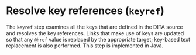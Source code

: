 # Resolve key references \(`keyref`\)

The `keyref` step examines all the keys that are defined in the DITA source and resolves the key references. Links that make use of keys are updated so that any `@href` value is replaced by the appropriate target; key-based text replacement is also performed. This step is implemented in Java.

